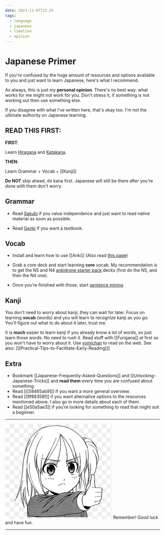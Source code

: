 ```yaml
---
date: 2023-11-07T22:25
tags:
  - language
  - japanese
  - timeline
  - opinion
---
```


# Japanese Primer

If you're confused by the huge amount of resources and options available to you
and just want to learn Japanese, here's what I recommend.

As always, this is just my **personal opinion**. There's no best way: what works
for me might not work for you. Don't stress it, if something is not working out
then use something else.

If you disagree with what I've written here, that's okay too. I'm not the
ultimate authority on Japanese learning.

## READ THIS FIRST:

**FIRST**:

Learn [Hiragana](https://www.tofugu.com/japanese/learn-hiragana/) and
[Katakana](https://www.tofugu.com/japanese/learn-katakana/).

**THEN**:

Learn Grammar + Vocab + [[Kanji]]

**Do NOT** skip ahead, do kana first. Japanese will still be there after you're
done with them don't worry.

## Grammar

 * Read [Sakubi](https://sakubi.neocities.org/) if you value independence and
   just want to read native material as soon as possible.

 * Read [Genki](http://genki.japantimes.co.jp/index_en) if you want a textbook.

## Vocab

 * Install and learn how to use [[Anki]] (Also read [this page](https://refold.la/roadmap/stage-1/c/srs-best-practices))

 * Grab a core deck and start learning **core** vocab. My recommendation is to
   get the N5 and N4 [ankidrone starter pack](https://tatsumoto.neocities.org/blog/basic-vocabulary#anki-deck)
   decks (first do the N5, and then the N4 one).

 * Once you're finished with those, start [sentence mining](https://refold.la/roadmap/stage-2/a/basic-sentence-mining).

## Kanji

You don't need to worry about kanji, they can wait for later. Focus on learning
**vocab** (words) and you will learn to recognize kanji as you go. You'll figure
out what to do about it later, trust me.

It is **much** easier to learn kanji if you already know a lot of words, so just
learn those words. No need to rush it. Read stuff with [[Furigana]] at first so
you won't have to worry about it. Use [yomichan](https://foosoft.net/projects/yomichan/)
to read on the web. See also: [[[Practical-Tips-to-Facilitate-Early-Reading]]]

## Extra

 - Bookmark [[Japanese-Frequently-Asked-Questions]] and
   [[Unlocking-Japanese-Tricks]] and **read them** every time you are confused
   about something.
 - Read [[[58465ab9]]] if you want a more general overview.
 - Read [[9f88358f]] if you want alternative options to the resources mentioned
   above. I also go in more details about each of them.
 - Read [[e50a5ae3]] if you're looking for something to read that might suit a
   beginner.

---

![Thumbs Up](./static/thumbs_up.png) Remember! Good luck and have fun.

---
